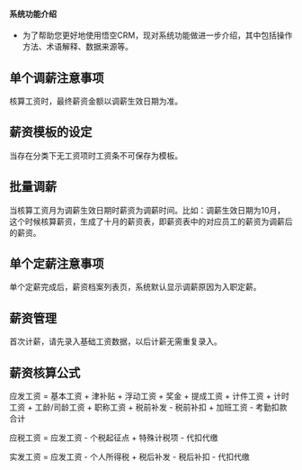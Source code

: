 #### 系统功能介绍

* 为了帮助您更好地使用悟空CRM，现对系统功能做进一步介绍，其中包括操作方法、术语解释、数据来源等。

## 单个调薪注意事项
核算工资时，最终薪资金额以调薪生效日期为准。
## 薪资模板的设定
当存在分类下无工资项时工资条不可保存为模板。
## 批量调薪
当核算工资月为调薪生效日期时薪资为调薪时间。比如：调薪生效日期为10月，这个时候核算薪资，生成了十月的薪资表，即薪资表中的对应员工的薪资为调薪后的薪资。
## 单个定薪注意事项
单个定薪完成后，薪资档案列表页，系统默认显示调薪原因为入职定薪。
## 薪资管理
首次计薪，请先录入基础工资数据，以后计薪无需重复录入。
## 薪资核算公式

应发工资 = 基本工资 + 津补贴 + 浮动工资 + 奖金 + 提成工资 + 计件工资 + 计时工资 + 工龄/司龄工资 + 职称工资 + 税前补发 - 税前补扣  + 加班工资 - 考勤扣款合计

应税工资 = 应发工资 - 个税起征点 + 特殊计税项 - 代扣代缴 

实发工资 = 应发工资 - 个人所得税 + 税后补发 - 税后补扣 - 代扣代缴 


